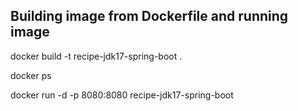 

## Building image from Dockerfile and running image
   
   docker build -t recipe-jdk17-spring-boot .

   docker ps

   docker run -d -p 8080:8080 recipe-jdk17-spring-boot
